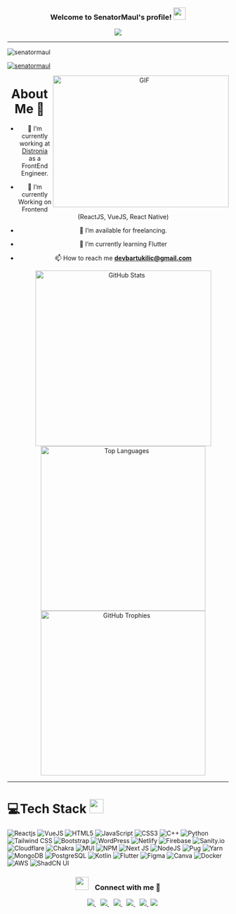 <h3 align="center">
  Welcome to SenatorMaul's profile!
  <img src="https://media.giphy.com/media/hvRJCLFzcasrR4ia7z/giphy.gif" width="28">
</h3>
<p align="center">
  <a href="https://github.com/CodeWhiteWeb/CodeWhiteWeb">
    <img src="https://readme-typing-svg.herokuapp.com?color=%2336BCF7&center=true&vCenter=true&lines=Hi+%2C+welcome+to+my+Github+page;I+am+Can+Bartu+Kılıç;Frontend+Dev;App+Dev;Crypto+Lover+%3C3" />
  </a>
</p>

---

<div align="center">

  <p align="left">
    <img
      src="https://komarev.com/ghpvc/?username=cbartuk&label=Profile%20views&color=0e75b6&style=flat" 
      alt="senatormaul"
    />
  </p>

  <p align="left">
    <a href="https://twitter.com/SenatorMaul" target="blank">
      <img
        src="https://img.shields.io/twitter/follow/SenatorMaul?logo=twitter&style=for-the-badge" 
        alt="senatormaul"
      />
    </a>
  </p>

  <picture>
    <img
      align="right"
      top="800"
      height="300"
      width="400"
      alt="GIF"
      src="https://media4.giphy.com/media/v1.Y2lkPTc5MGI3NjExeWprMW81ZGsxcHp5NG5iZGVhNTZhM3MwNnE5b3UzMGlnNGF5bmR2NyZlcD12MV9pbnRlcm5hbF9naWZfYnlfaWQmY3Q9Zw/mABVVMBLRllLPiMYnZ/giphy.gif"
    >
  </picture>

  <!-- https://media.giphy.com/media/SWoSkN6DxTszqIKEqv/giphy.gif-->

  <h1>About Me 🚀</h1>

- 🔭 I’m currently working at <a href="https://distronia.com/" target="_blank">Distronia</a> as a FrontEnd Engineer.<br>
- 🌱 I’m currently Working on Frontend (ReactJS, VueJS, React Native)<br>
- 🤝 I’m available for freelancing.<br>
- 🌱 I’m currently learning Flutter<br>
- 📫 How to reach me **devbartukilic@gmail.com**

  <div align="center">
  <!-- GitHub Stats & Top Langs -->
  <a href="https://github.com/cbartuk/">
    <img
      src="https://github-readme-stats.vercel.app/api?username=cbartuk&show_icons=true&line_height=20&title_color=7A7ADB&icon_color=2234AE&text_color=D3D3D3&bg_color=0,000000,130F40"
      width="400"
      alt="GitHub Stats"
    />
    <img
      src="https://github-readme-stats.vercel.app/api/top-langs?username=cbartuk&show_icons=true&locale=en&layout=compact&line_height=20&title_color=7A7ADB&icon_color=2234AE&text_color=D3D3D3&bg_color=0,000000,130F40"
      width="375"
      alt="Top Languages"
    />
    <img
    src="https://github-profile-trophy.vercel.app/?username=cbartuk&theme=radical&no-frame=true&column=3"
    width="375"
    alt="GitHub Trophies"
  />
  </a>
</div>

</div>

---

# 💻Tech Stack <img src="https://media2.giphy.com/media/QssGEmpkyEOhBCb7e1/giphy.gif?cid=ecf05e47a0n3gi1bfqntqmob8g9aid1oyj2wr3ds3mg700bl&rid=giphy.gif" width="32px">

![Reactjs](https://img.shields.io/badge/react_JS-0078D7.svg?style=for-the-badge&logo=react&logoColor=white)
![VueJS](https://img.shields.io/badge/Vue.js-35495E?style=for-the-badge&logo=vuedotjs&logoColor=4FC08D)
![HTML5](https://img.shields.io/badge/html5-%23E34F26.svg?style=for-the-badge&logo=html5&logoColor=white)
![JavaScript](https://img.shields.io/badge/javascript-%23323330.svg?style=for-the-badge&logo=javascript&logoColor=%23F7DF1E)
![CSS3](https://img.shields.io/badge/css3-%231572B6.svg?style=for-the-badge&logo=css3&logoColor=white)
![C++](https://img.shields.io/badge/c++-%2300599C.svg?style=for-the-badge&logo=c%2B%2B&logoColor=white)
![Python](https://img.shields.io/badge/python-3670A0?style=for-the-badge&logo=python&logoColor=ffdd54)
![Tailwind CSS](https://img.shields.io/badge/tailwindcss-00bcff?style=for-the-badge&logo=tailwind-css&logoColor=white)
![Bootstrap](https://img.shields.io/badge/bootstrap-%23563D7C.svg?style=for-the-badge&logo=bootstrap&logoColor=white)
![WordPress](https://img.shields.io/badge/WordPress-%23117AC9.svg?style=for-the-badge&logo=WordPress&logoColor=white)
![Netlify](https://img.shields.io/badge/netlify-%23000000.svg?style=for-the-badge&logo=netlify&logoColor=#00C7B7)
![Firebase](https://img.shields.io/badge/firebase-%23039BE5.svg?style=for-the-badge&logo=firebase)
![Sanity.io](https://img.shields.io/badge/sanity-%23f36458.svg?style=for-the-badge&logo=sanity)
![Cloudflare](https://img.shields.io/badge/Cloudflare-F38020?style=for-the-badge&logo=Cloudflare&logoColor=white)
![Chakra](https://img.shields.io/badge/chakra_UI-%234ED1C5.svg?style=for-the-badge&logo=chakraui&logoColor=white)
![MUI](https://img.shields.io/badge/MUI-%230081CB.svg?style=for-the-badge&logo=mui&logoColor=white)
![NPM](https://img.shields.io/badge/NPM-%23000000.svg?style=for-the-badge&logo=npm&logoColor=white)
![Next JS](https://img.shields.io/badge/Next_JS-black?style=for-the-badge&logo=next.js&logoColor=white)
![NodeJS](https://img.shields.io/badge/node.js-6DA55F?style=for-the-badge&logo=node.js&logoColor=white)
![Pug](https://img.shields.io/badge/Pug-FFF?style=for-the-badge&logo=pug&logoColor=A86454)
![Yarn](https://img.shields.io/badge/yarn-%232C8EBB.svg?style=for-the-badge&logo=yarn&logoColor=white)
![MongoDB](https://img.shields.io/badge/MongoDB-%234ea94b.svg?style=for-the-badge&logo=mongodb&logoColor=white)
![PostgreSQL](https://img.shields.io/badge/PostgreSQL-%232f5e8d.svg?style=for-the-badge&logo=postgresql&logoColor=white)
![Kotlin](https://img.shields.io/badge/kotlin-%237F52FF.svg?style=for-the-badge&logo=kotlin&logoColor=white)
![Flutter](https://img.shields.io/badge/Flutter-%2302569B.svg?style=for-the-badge&logo=Flutter&logoColor=white)
![Figma](https://img.shields.io/badge/figma-%23F24E1E.svg?style=for-the-badge&logo=figma&logoColor=white)
![Canva](https://img.shields.io/badge/Canva-%2300C4CC.svg?style=for-the-badge&logo=Canva&logoColor=white)
![Docker](https://img.shields.io/badge/docker-%230db7ed.svg?style=for-the-badge&logo=docker&logoColor=white)
![AWS](https://img.shields.io/badge/aws-ffe3c3?style=for-the-badge&logo=amazon&logoColor=black)
![ShadCN UI](https://img.shields.io/badge/Shadcn%20UI-black?style=for-the-badge&logo=shadcnui&logoColor=white)

<h3 align="center" action="mailto:devbartukilic@gmail.com">
  <img src="https://media.giphy.com/media/iY8CRBdQXODJSCERIr/giphy.gif" width="30" height="30" style="margin-right: 10px;" />
  Connect with me 🤝
</h3>

<p align="center">
 <div align="center" class="icons-social" style="margin-left: 10px;">
    <a style="margin-left: 10px;" target="_blank" href="https://www.linkedin.com/in/cbartuk/">
      <img src="https://img.icons8.com/doodle/40/000000/linkedin--v2.png">
    </a>
    <a style="margin-left: 10px;" target="_blank" href="https://github.com/cbartuk">
      <img src="https://img.icons8.com/doodle/40/000000/github--v1.png">
    </a>
    <a style="margin-left: 10px;" target="_blank" href="https://stackoverflow.com/users/17040882/can-bartu-k%c4%b1l%c4%b1%c3%a7">
      <img src="https://img.icons8.com/external-tal-revivo-color-tal-revivo/40/000000/external-stack-overflow-is-a-question-and-answer-site-for-professional-logo-color-tal-revivo.png">
    </a>
    <a style="margin-left: 10px;" target="_blank" href="https://www.instagram.com/cbartuk/">
      <img src="https://img.icons8.com/doodle/40/000000/instagram-new--v2.png">
    </a>
    <a style="margin-left: 10px;" target="_blank" href="https://twitter.com/SenatorMaul">
      <img src="https://img.icons8.com/doodle/1x/twitter-squared--v2.png">
    </a>
    <a style="margin-left: 5px;" target="_blank" href="/Can-Bartu-Kılıç-September.pdf">
      <img src="https://img.icons8.com/?size=50&id=Ihw7rsNxtanQ&format=png&color=000000">
    </a>
  </div>
</p>
